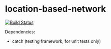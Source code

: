 # location-based-network
[![Build Status](https://travis-ci.org/Fermat-ORG/location-based-network.svg?branch=master)](https://travis-ci.org/Fermat-ORG/location-based-network)

Dependencies:
- catch (testing framework, for unit tests only)
